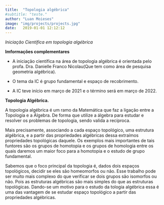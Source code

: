 ```yaml
---
title:  "Topologia algébrica"
#subtitle: "teste."
author: "Luan Moieses"
image: "img/projects/projects.jpg"
date:   2019-01-01 12:12:12
---
```



*Iniciação Científica em topologia algébrica*


**Imformações complementares**
-  A iniciação científica na área de topologia algébrica é orientada pelo profa. Dra. Danielle Franco Nicolau(Que tem como área de pesquisa geometria algébrica). 

- O tema da IC é grupo fundamental e espaço de recobrimento.

- A IC teve início em março de 2021 e o término será em março de 2022.
 

**Topologia Algébrica.**

A topologia algébrica é um ramo da Matemática que faz a ligação entre a Topologia e a Álgebra. De forma que utilize a álgebra para estudar e resolver os problemas de topologia, sendo valida a recíproca.

 Mais precisamente, associando a cada espaço topológico, uma estrutura algébrica, e a partir das propriedades algébricas dessa extraímos propriedades topológicas daquele. Os exemplos mais importantes de tais funtores são os grupos de homotopia e os grupos de homologia entre os quais daremos um maior foco para a homotopia e o estudo de grupo fundamental.

 Sabemos que o foco principal da topologia é, dados dois espaços topológicos, decidir se eles são homeomorfos ou não. Esse trabalho pode ser muito mais complexo do que verificar se dois grupos  são isomorfos ou não. Pois as estruturas algébricas são mais simples do que as estruturas topológicas. Dando-se um motivo para o estudo da tologia algébrica essa é uma das vantagem de se estudar espaço topológico a partir das propriedades algébricas.


